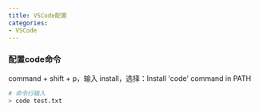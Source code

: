 ```yaml
---
title: VSCode配置
categories: 
- VSCode
---
```


### 配置code命令

command + shift + p，输入 install，选择：Install 'code' command in PATH

```sh
# 命令行输入
> code test.txt
```
